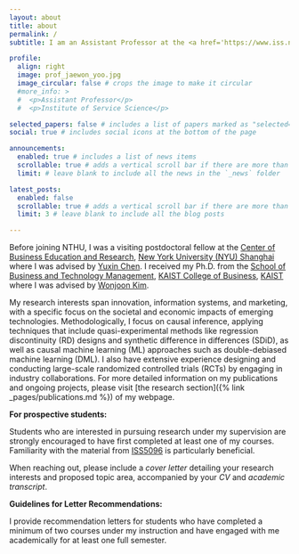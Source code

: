 ```yaml
---
layout: about
title: about
permalink: /
subtitle: I am an Assistant Professor at the <a href='https://www.iss.nthu.edu.tw'>Institute of Service Science</a> in the <a href='http://www.ctm.nthu.edu.tw/'>College of Technology Management</a>, <a href='https://nthu-en.site.nthu.edu.tw/'>National Tsing Hua University (NTHU)</a> where I teach courses related to business analytics and causal inference using experimental and observational studies.

profile:
  align: right
  image: prof_jaewon_yoo.jpg
  image_circular: false # crops the image to make it circular
  #more_info: >
  #  <p>Assistant Professor</p>
  #  <p>Institute of Service Science</p>

selected_papers: false # includes a list of papers marked as "selected={true}"
social: true # includes social icons at the bottom of the page

announcements:
  enabled: true # includes a list of news items
  scrollable: true # adds a vertical scroll bar if there are more than 3 news items
  limit: # leave blank to include all the news in the `_news` folder

latest_posts:
  enabled: false
  scrollable: true # adds a vertical scroll bar if there are more than 3 new posts items
  limit: 3 # leave blank to include all the blog posts

---
```


Before joining NTHU, I was a visiting postdoctoral fellow at the [Center of Business Education and Research](https://cber.shanghai.nyu.edu/), <a href='https://shanghai.nyu.edu/'>New York University (NYU) Shanghai</a> where I was advised by <a href='https://shanghai.nyu.edu/academics/faculty/directory/yuxin-chen'>Yuxin Chen</a>. I received my Ph.D. from the <a href='https://btm.kaist.ac.kr/en/'>School of Business and Technology Management</a>, <a href='https://www.business.kaist.edu/'>KAIST College of Business</a>, <a href='https://www.kaist.ac.kr/en/'>KAIST</a> where I was advised by <a href='https://wjkim.kaist.ac.kr/'>Wonjoon Kim</a>.

My research interests span innovation, information systems, and marketing, with a specific focus on the societal and economic impacts of emerging technologies. Methodologically, I focus on causal inference, applying techniques that include quasi-experimental methods like regression discontinuity (RD) designs and synthetic difference in differences (SDiD), as well as causal machine learning (ML) approaches such as double-debiased machine learning (DML). I also have extensive experience designing and conducting large-scale randomized controlled trials (RCTs) by engaging in industry collaborations. For more detailed information on my publications and ongoing projects, please visit [the research section]({% link _pages/publications.md %}) of my webpage.

**For prospective students:**

Students who are interested in pursuing research under my supervision are strongly encouraged to have first completed at least one of my courses. Familiarity with the material from [ISS5096](https://drive.google.com/file/d/18S9kzicR84sdMbW2mkB8oOf4vjOEzI-E/view?usp=sharing) is particularly beneficial.

When reaching out, please include a _cover letter_ detailing your research interests and proposed topic area, accompanied by your _CV_ and _academic transcript_.

**Guidelines for Letter Recommendations:**

I provide recommendation letters for students who have completed a minimum of two courses under my instruction and have engaged with me academically for at least one full semester.
